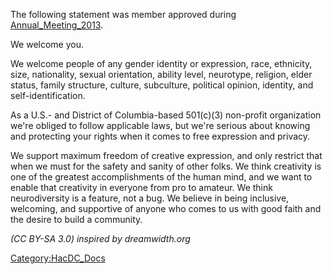 The following statement was member approved during
[Annual_Meeting_2013](Annual_Meeting_2013).

We welcome you.

We welcome people of any gender identity or expression, race, ethnicity,
size, nationality, sexual orientation, ability level, neurotype,
religion, elder status, family structure, culture, subculture, political
opinion, identity, and self-identification.

As a U.S.- and District of Columbia-based 501(c)(3) non-profit
organization we're obliged to follow applicable laws, but we're serious
about knowing and protecting your rights when it comes to free
expression and privacy.

We support maximum freedom of creative expression, and only restrict
that when we must for the safety and sanity of other folks. We think
creativity is one of the greatest accomplishments of the human mind, and
we want to enable that creativity in everyone from pro to amateur. We
think neurodiversity is a feature, not a bug. We believe in being
inclusive, welcoming, and supportive of anyone who comes to us with good
faith and the desire to build a community.

*(CC BY-SA 3.0) inspired by dreamwidth.org*

[Category:HacDC_Docs](Category:HacDC_Docs)
